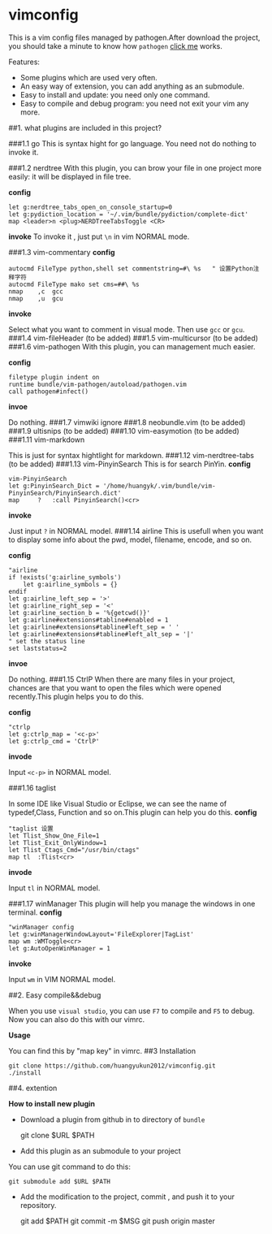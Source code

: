 vimconfig
=========

This is a vim config files managed by pathogen.After download the project, you should take a minute to know how `pathogen` [click me](https://github.com/tpope/vim-pathogen) works.

Features:
*	Some plugins which are used very often.
*	An easy way of extension, you can add anything as an submodule.
*	Easy to install and update: you need only one command.
*	Easy to compile and debug program: you need not exit your vim any more.

##1. what plugins are included  in this project?

###1.1 go
This is syntax hight for go language. You need not do nothing to invoke it.

###1.2 nerdtree
With this plugin, you can brow your file in one project more easily: it will be displayed in file tree.

**config**

	let g:nerdtree_tabs_open_on_console_startup=0 
	let g:pydiction_location = '~/.vim/bundle/pydiction/complete-dict'
	map <leader>n <plug>NERDTreeTabsToggle <CR> 

**invoke**
	To invoke it , just put `\n` in vim NORMAL mode.

###1.3 vim-commentary
**config**	

	autocmd FileType python,shell set commentstring=#\ %s   " 设置Python注释字符
	autocmd FileType mako set cms=##\ %s	
	nmap	,c  gcc
	nmap	,u	gcu

**invoke**
	
Select what you want to comment in visual mode. Then use `gcc` or `gcu`.
###1.4 vim-fileHeader
(to be added)
###1.5 vim-multicursor
(to be added)
###1.6 vim-pathogen
With this plugin, you can management much easier. 

**config**

	filetype plugin indent on
	runtime bundle/vim-pathogen/autoload/pathogen.vim
	call pathogen#infect()
**invoe**

Do nothing.
###1.7 vimwiki
ignore
###1.8 neobundle.vim
(to be added)
###1.9 ultisnips
(to be added)
###1.10 vim-easymotion
(to be added)
###1.11 vim-markdown

This is just for syntax hightlight for markdown.
###1.12 vim-nerdtree-tabs
(to be added)
###1.13 vim-PinyinSearch
This is for search PinYin.
**config**

	vim-PinyinSearch
	let g:PinyinSearch_Dict = '/home/huangyk/.vim/bundle/vim-PinyinSearch/PinyinSearch.dict'
	map		?	:call PinyinSearch()<cr>
**invoke**

Just input `?` in NORMAL model.
###1.14 airline
This is usefull when you want to display some info about the pwd, model, filename, encode, and so on.

**config**

	"airline
	if !exists('g:airline_symbols')
		let g:airline_symbols = {}
	endif
	let g:airline_left_sep = '>'
	let g:airline_right_sep = '<'
	let g:airline_section_b = '%{getcwd()}'
	let g:airline#extensions#tabline#enabled = 1
	let g:airline#extensions#tabline#left_sep = ' '
	let g:airline#extensions#tabline#left_alt_sep = '|'
	" set the status line
	set laststatus=2
**invoe**

Do nothing.
###1.15 CtrlP
When there are many files in your project, chances are that you want to open the files which were opened recently.This plugin helps you to do this.

**config**

	"ctrlp
	let g:ctrlp_map = '<c-p>'
	let g:ctrlp_cmd = 'CtrlP'

**invode**

Input `<c-p>` in NORMAL model.

###1.16 taglist

In some IDE like Visual Studio or Eclipse, we can see the name of typedef,Class, Function and so on.This plugin can help you do this.
**config**

	"taglist 设置
	let Tlist_Show_One_File=1
	let Tlist_Exit_OnlyWindow=1
	let Tlist_Ctags_Cmd="/usr/bin/ctags"
	map tl	:Tlist<cr>
**invode**

Input `tl` in NORMAL model.

###1.17 winManager
This plugin will help you manage the windows in one terminal.
**config**

	"winManager config
	let g:winManagerWindowLayout='FileExplorer|TagList'
	map wm :WMToggle<cr>
	let g:AutoOpenWinManager = 1
**invoke**

Input `wm` in VIM NORMAL model.

##2. Easy compile&&debug

When you use `visual studio`, you can use `F7` to compile and `F5` to debug. Now you can also do this with our vimrc.

**Usage**

You can find this by "map key" in vimrc.
##3 Installation

	git clone https://github.com/huangyukun2012/vimconfig.git 	
	./install

##4. extention

**How to install new plugin**

* Download a plugin from github in to directory of `bundle`

	git clone $URL $PATH

* Add  this plugin as an submodule to your project 
	
You can use git command to do this:

    git submodule add $URL $PATH

* Add the modification to the project, commit , and push it to your repository.
    
	git add $PATH
	git commit -m $MSG
	git push origin master

